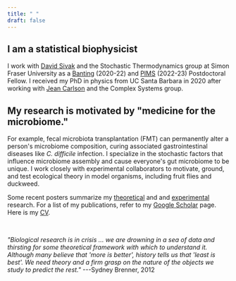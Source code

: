 ```yaml
---
title: " "
draft: false
---
```


I am a statistical biophysicist
-------------------------------

I work with [David
Sivak](https://www.sfu.ca/physics/sivakgroup.html) and the Stochastic
Thermodynamics group at Simon Fraser University as a [Banting](https://banting.fellowships-bourses.gc.ca/en/home-accueil.html)
(2020-22) and [PIMS](https://www.pims.math.ca/scientific/postdoctoral) (2022-23) Postdoctoral
Fellow.
I received my PhD in physics from UC Santa Barbara in 2020 after working with
[Jean Carlson](http://web.physics.ucsb.edu/~complex/) and the Complex
Systems group. 

My research is motivated by "medicine for the microbiome."
----------------------------------------------------------
For example,
fecal microbiota transplantation (FMT)
can permanently alter a person's
microbiome composition, curing associated gastrointestinal diseases like _C.
difficile_ infection. 
I specialize in the stochastic factors that influence microbiome assembly and
cause everyone's gut microbiome to be unique.
I work closely with experimental collaborators to motivate, ground, and test
ecological theory in model organisms, including fruit flies and duckweed.

Some recent posters summarize
my [theoretical](./img/sfu_postdoc_poster_03-09-21.pdf) and
and [experimental](./img/march_meeting_poster_03-06-22.pdf) research.
For a list of my publications, refer to my
[Google Scholar](https://scholar.google.com/citations?user=mdWHIrQAAAAJ&hl=en) page.
Here is my [CV](./img/cv_Eric_W_Jones.pdf).

<br />


*"Biological research is in crisis ... we are drowning in a sea of data and
thirsting for some theoretical framework with which to understand it. Although
many believe that 'more is better', history tells us that 'least is best'. We
need theory and a firm grasp on the nature of the objects we study to predict
the rest."* ---Sydney Brenner, 2012
